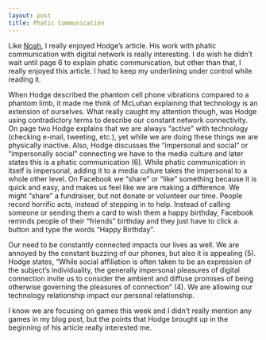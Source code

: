 ```yaml
---
layout: post
title: Phatic Communication
---
```

Like [Noah]( http://noahmcmlln.github.io/blog/2016-03-09/mountain-and-humanity.html), I really enjoyed Hodge’s article.  His work with phatic communication with digital network is really interesting.  I do wish he didn’t wait until page 6 to explain phatic communication, but other than that, I really enjoyed this article.  I had to keep my underlining under control while reading it.  

When Hodge described the phantom cell phone vibrations compared to a phantom limb, it made me think of McLuhan explaining that technology is an extension of ourselves. What really caught my attention though, was Hodge using contradictory terms to describe our constant network connectivity.  On page two Hodge explains that we are always “active” with technology (checking e-mail, tweeting, etc.), yet while we are doing these things we are physically inactive.  Also, Hodge discusses the “impersonal and social” or “impersonally social” connecting we have to the media culture and later states this is a phatic communication (6).   While phatic communication in itself is impersonal, adding it to a media culture takes the impersonal to a whole other level.  On Facebook we “share” or “like” something because it is quick and easy, and makes us feel like we are making a difference.  We might “share” a fundraiser, but not donate or volunteer our time.  People record horrific acts, instead of stepping in to help.  Instead of calling someone or sending them a card to wish them a happy birthday, Facebook reminds people of their “friends” birthday and they just have to click a button and type the words “Happy Birthday”.  

Our need to be constantly connected impacts our lives as well. We are annoyed by the constant buzzing of our phones, but also it is appealing (5). Hodge states, “While social affiliation is often taken to be an expression of the subject’s individuality, the generally impersonal pleasures of digital connection invite us to consider the ambient and diffuse promises of being otherwise governing the pleasures of connection” (4). We are allowing our technology relationship impact our personal relationship.  

I know we are focusing on games this week and I didn’t really mention any games in my blog post, but the points that Hodge brought up in the beginning of his article really interested me.  
